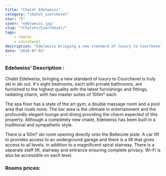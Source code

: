 ```yaml
---
title: "Chalet Edelweiss"
category: "chalet_courchevel"
star: "5"
cover: "edelweiss.jpg"
slug: "/Chalets/Courchevel/"
tags:
    - chalet
    - courchevel
description: "Edelweiss bringing a new standard of luxury to Courchevel is truly ski in ski out. It's eight bedrooms, each with private bathrooms. "
date: "2018-07-03"
--- 
```


### Edelweiss' Description : 
Chalet Edelweiss, bringing a new standard of luxury to Courchevel is truly ski in ski out. It's eight bedrooms, each with private bathrooms, are furnished to the highest quality with the latest furnishings and fittings, radiating charm, with two master suites of 100m² each. 

The spa floor has a state of the art gym, a double massage room and a pool area that rivals none. The bar area is the ultimate in entertainment and the profoundly elegant lounge and dining providing the charm expected of this property. Although a completely new chalet, Edelweiss has been built in a traditional and sympathetic style.

There is a 50m² ski room opening directly onto the Bellecote piste. A car lift to provides access to an underground garage and there is a lift that gives access to all levels, in addition to a magnificent spiral stairway. There is a separate staff lift, stairway and entrance ensuring complete privacy. Wi-Fi is also be accessible on each level.

### Rooms prices:
